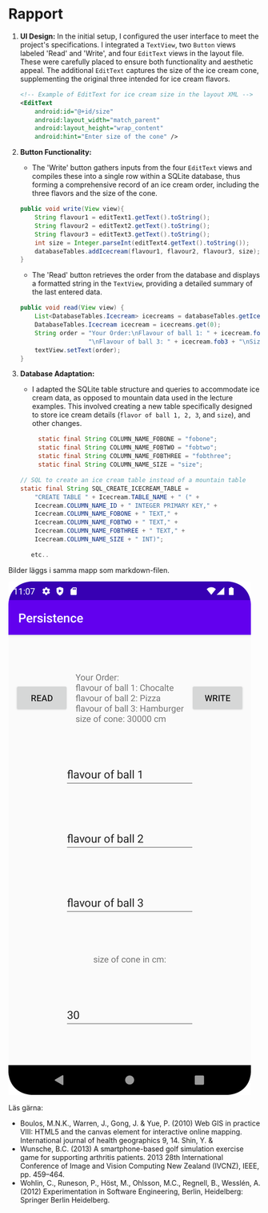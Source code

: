
# Rapport

1. **UI Design:**
   In the initial setup, I configured the user interface to meet the project's specifications. I integrated a `TextView`, two `Button` views labeled 'Read' and 'Write', and four `EditText` views in the layout file. These were carefully placed to ensure both functionality and aesthetic appeal. The additional `EditText` captures the size of the ice cream cone, supplementing the original three intended for ice cream flavors.

   ```xml
   <!-- Example of EditText for ice cream size in the layout XML -->
   <EditText
       android:id="@+id/size"
       android:layout_width="match_parent"
       android:layout_height="wrap_content"
       android:hint="Enter size of the cone" />
   ```

2. **Button Functionality:**
   - The 'Write' button gathers inputs from the four `EditText` views and compiles these into a single row within a SQLite database, thus forming a comprehensive record of an ice cream order, including the three flavors and the size of the cone.
   
   ```java
   public void write(View view){
       String flavour1 = editText1.getText().toString();
       String flavour2 = editText2.getText().toString();
       String flavour3 = editText3.getText().toString();
       int size = Integer.parseInt(editText4.getText().toString());
       databaseTables.addIcecream(flavour1, flavour2, flavour3, size);
   }
   ```

   - The 'Read' button retrieves the order from the database and displays a formatted string in the `TextView`, providing a detailed summary of the last entered data.

   ```java
   public void read(View view) {
       List<DatabaseTables.Icecream> icecreams = databaseTables.getIcecreams();
       DatabaseTables.Icecream icecream = icecreams.get(0);
       String order = "Your Order:\nFlavour of ball 1: " + icecream.fob1 + "\nFlavour of ball 2: " + icecream.fob2 +
                      "\nFlavour of ball 3: " + icecream.fob3 + "\nSize of cone: " + icecream.size + " cm";
       textView.setText(order);
   }
   ```

3. **Database Adaptation:**
   - I adapted the SQLite table structure and queries to accommodate ice cream data, as opposed to mountain data used in the lecture examples. This involved creating a new table specifically designed to store ice cream details (`flavor of ball 1, 2, 3`, and `size`), and other changes.


   ```java
        static final String COLUMN_NAME_FOBONE = "fobone";
        static final String COLUMN_NAME_FOBTWO = "fobtwo";
        static final String COLUMN_NAME_FOBTHREE = "fobthree";
        static final String COLUMN_NAME_SIZE = "size";

   ```
   
   ```java
   // SQL to create an ice cream table instead of a mountain table
   static final String SQL_CREATE_ICECREAM_TABLE = 
       "CREATE TABLE " + Icecream.TABLE_NAME + " (" +
       Icecream.COLUMN_NAME_ID + " INTEGER PRIMARY KEY," +
       Icecream.COLUMN_NAME_FOBONE + " TEXT," +
       Icecream.COLUMN_NAME_FOBTWO + " TEXT," +
       Icecream.COLUMN_NAME_FOBTHREE + " TEXT," +
       Icecream.COLUMN_NAME_SIZE + " INT)";
   ```

   ```java
      etc.. 
   ```
Bilder läggs i samma mapp som markdown-filen.

![](android1.png)

Läs gärna:

- Boulos, M.N.K., Warren, J., Gong, J. & Yue, P. (2010) Web GIS in practice VIII: HTML5 and the canvas element for interactive online mapping. International journal of health geographics 9, 14. Shin, Y. &
- Wunsche, B.C. (2013) A smartphone-based golf simulation exercise game for supporting arthritis patients. 2013 28th International Conference of Image and Vision Computing New Zealand (IVCNZ), IEEE, pp. 459–464.
- Wohlin, C., Runeson, P., Höst, M., Ohlsson, M.C., Regnell, B., Wesslén, A. (2012) Experimentation in Software Engineering, Berlin, Heidelberg: Springer Berlin Heidelberg.
